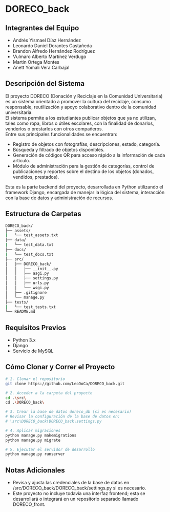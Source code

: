 # DORECO_back

## Integrantes del Equipo
- Andrés Yismael Díaz Hernández
- Leonardo Daniel Dorantes Castañeda
- Brandon Alfredo Hernández Rodríguez
- Vulmaro Alberto Martínez Verdugo
- Martin Ortega Montes
- Anett Yomali Vera Carbajal

## Descripción del Sistema
El proyecto DORECO (Donación y Reciclaje en la Comunidad Universitaria) es un sistema orientado a promover la cultura del reciclaje, consumo responsable, reutilización y apoyo colaborativo dentro de la comunidad universitaria.  
El sistema permite a los estudiantes publicar objetos que ya no utilizan, tales como ropa, libros o útiles escolares, con la finalidad de donarlos, venderlos o prestarlos con otros compañeros.  
Entre sus principales funcionalidades se encuentran:  
- Registro de objetos con fotografías, descripciones, estado, categoría.
- Búsqueda y filtrado de objetos disponibles.
- Generación de códigos QR para acceso rápido a la información de cada artículo.
- Módulo de administración para la gestión de categorías, control de publicaciones y reportes sobre el destino de los objetos (donados, vendidos, prestados).

Esta es la parte backend del proyecto, desarrollada en Python utilizando el framework Django, encargada de manejar la lógica del sistema, interacción con la base de datos y administración de recursos.  

## Estructura de Carpetas
```bash
DORECO_back/
├── assets/
|   └── test_assets.txt
├── data/
|   └── test_data.txt
├── docs/
|   └── test_docs.txt 
├── src/
│   ├── DORECO_back/
│   │   ├── __init__.py
│   │   ├── asgi.py
│   │   ├── settings.py     
│   │   ├── urls.py       
│   │   └── wsgi.py
│   ├── .gitignore         
│   └── manage.py
├── tests/
|   └── test_tests.txt             
└── README.md             
```

## Requisitos Previos
- Python 3.x
- Django
- Servicio de MySQL

## Cómo Clonar y Correr el Proyecto
```bash
# 1. Clonar el repositorio
git clone https://github.com/LeoDoCa/DORECO_back.git

# 2. Acceder a la carpeta del proyecto
cd .\src\
cd .\DORECO_back\

# 3. Crear la base de datos doreco_db (si es necesario)
# Revisar la configuración de la base de datos en:
# \src\DORECO_back\DORECO_back\settings.py

# 4. Aplicar migraciones
python manage.py makemigrations
python manage.py migrate

# 5. Ejecutar el servidor de desarrollo
python manage.py runserver
```

## Notas Adicionales
- Revisa y ajusta las credenciales de la base de datos en /src/DORECO_back/DORECO_back/settings.py si es necesario.
- Este proyecto no incluye todavía una interfaz frontend; esta se desarrollará o integrará en un repositorio separado llamado DORECO_front.
